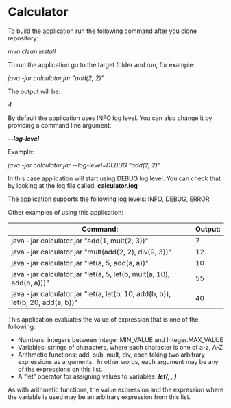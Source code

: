 # Calculator

To build the application run the following command after you clone repository:

_mvn clean install_

To run the application go to the target folder and run, for example:

_java -jar calculator.jar "add(2, 2)"_

The output will be:

_4_

By default the application uses INFO log level. You can also change it by providing a command line argument:

_**--log-level**_

Example:

_java -jar calculator.jar --log-level=DEBUG "add(2, 2)"_

In this case application will start using DEBUG log level. You can check that by looking at the log file called: **calculator.log**

The application supports the following log levels: INFO, DEBUG, ERROR

Other examples of using this application:

| **Command:**                                                                   | **Output:** |
| -------------------------------------------------------------------------------|-------------|
| java -jar calculator.jar "add(1, mult(2, 3))"                                  | 7           |
| java -jar calculator.jar "mult(add(2, 2), div(9, 3))"                          | 12          |
| java -jar calculator.jar "let(a, 5, add(a, a))"                                | 10          |
| java -jar calculator.jar "let(a, 5, let(b, mult(a, 10), add(b, a)))"           | 55          |
| java -jar calculator.jar "let(a, let(b, 10, add(b, b)), let(b, 20, add(a, b))" | 40          |


This application evaluates the value of expression that is one of the following:

* Numbers: integers between Integer.MIN_VALUE and Integer.MAX_VALUE
* Variables: strings of characters, where each character is one of a-z, A-Z
* Arithmetic functions: add, sub, mult, div, each taking two arbitrary expressions as arguments.  In other words, each argument may be any of the expressions on this list.
* A “let” operator for assigning values to variables:
	**_let(<variable name>, <value expression>, <expression where variable is used>)_**
	
As with arithmetic functions, the value expression and the expression where the variable is used may be an arbitrary expression from this list. 

